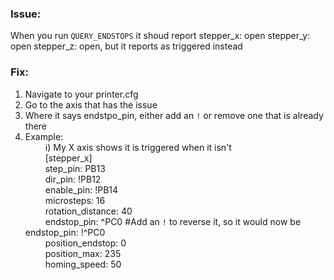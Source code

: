 ### Issue: 
When you run `QUERY_ENDSTOPS` it shoud report stepper_x: open stepper_y: open stepper_z: open, but it reports as triggered instead

### Fix:

1) Navigate to your printer.cfg
2) Go to the axis that has the issue  
3) Where it says endstpo_pin, either add an `!` or remove one that is already there  
4) Example:  
&emsp;  i) My X axis shows it is triggered when it isn't  
&emsp;  [stepper_x]  
&emsp;  step_pin: PB13  
&emsp;  dir_pin: !PB12  
&emsp;  enable_pin: !PB14  
&emsp;  microsteps: 16  
&emsp;  rotation_distance: 40  
&emsp;  endstop_pin: ^PC0 #Add an `!` to reverse it, so it would now be endstop_pin: !^PC0  
&emsp;  position_endstop: 0  
&emsp;  position_max: 235  
&emsp;  homing_speed: 50  
